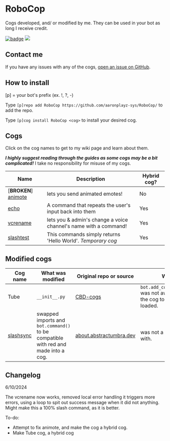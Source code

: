 # RoboCop

Cogs developed, and/ or modified by me. They can be used in your bot as long I receive credit.

[![badge](https://img.shields.io/badge/AaronPlayz-RoboCop_Cogs-blueviolet?logo=python&logoColor=blueviolet)](https://aaronplayzgaming.gq/) [![](https://img.shields.io/badge/Red%20DiscordBot-V3-red.svg)](https://github.com/Cog-Creators/Red-DiscordBot)

## Contact me

If you have any issues with any of the cogs, <a href="https://github.com/aaronplayz-sys/RoboCop/issues">open an issue on GitHub</a>.

## How to install

[p] = your bot's prefix (ex. !, ?, -)

Type `[p]repo add RoboCop https://github.com/aaronplayz-sys/RoboCop/` to add the repo.

Type `[p]cog install RoboCop <cog>` to install your desired cog.

## Cogs

Click on the cog names to get to my wiki page and learn about them.

***I highly suggest reading through the guides as some cogs may be a bit complicated!*** 
I take no responsibility for misuse of my cogs.

| Name | Description | Hybrid cog? |
| --- | --- | --- |
| [**BROKEN**] [animote](https://github.com/aaronplayz-sys/RoboCop/tree/main/animote) | lets you send animated emotes! | No |
| [echo](https://github.com/aaronplayz-sys/RoboCop/tree/main/echo) | A command that repeats the user's input back into them | Yes |
| [vcrename](https://github.com/aaronplayz-sys/RoboCop/tree/main/vcrename) | lets you & admin's change a voice channel's name with a command! | Yes |
| [slashtest](https://github.com/aaronplayz-sys/RoboCop/tree/main/slashtest) | This commands simply returns 'Hello World'. *Temporary cog* | Yes |

## Modified cogs

| Cog name | What was modified | Original repo or source | Why? |
| --- | --- | --- | --- |
| Tube | `__init__.py` | [CBD-cogs](https://gitlab.com/CrunchBangDev/cbd-cogs) | `bot.add_cog(Tube(bot))` was not awaited cause the cog to not be loaded. |
| [slashsync](https://github.com/aaronplayz-sys/RoboCop/tree/main/slashsync) | swapped imports and `bot.command()` to be compatible with red and made into a cog. | [about.abstractumbra.dev](https://about.abstractumbra.dev/discord.py/2023/01/29/sync-command-example.html) | was not a cog to begin with.

## Changelog
6/10/2024

The vcrename now works, removed local error handling it triggers more errors, using a loop to spit out success message when it did not anything. Might make this a 100% slash command, as it is better.

To-do:
- Attempt to fix animote, and make the cog a hybrid cog.
- Make Tube cog, a hybrid cog